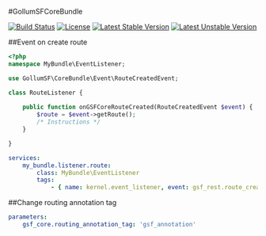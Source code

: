 #GollumSFCoreBundle

[![Build Status](https://travis-ci.org/GollumSF/core-bundle.svg?branch=master)](https://travis-ci.org/GollumSF/core-bundle)
[![License](https://poser.pugx.org/gollumsf/core-bundle/license)](https://packagist.org/packages/gollumsf/core-bundle)
[![Latest Stable Version](https://poser.pugx.org/gollumsf/core-bundle/v/stable)](https://packagist.org/packages/gollumsf/core-bundle)
[![Latest Unstable Version](https://poser.pugx.org/gollumsf/core-bundle/v/unstable)](https://packagist.org/packages/gollumsf/core-bundle)


##Event on create route


```php
<?php
namespace MyBundle\EventListener;

use GollumSF\CoreBundle\Event\RouteCreatedEvent;

class RouteListener {
	
	public function onGSFCoreRouteCreated(RouteCreatedEvent $event) {
		$route = $event->getRoute();
		/* Instructions */
	}

}
```

```yml
services:
    my_bundle.listener.route:
        class: MyBundle\EventListener
        tags:
            - { name: kernel.event_listener, event: gsf_rest.route_created }
```


##Change routing annotation tag


```yml
parameters:
    gsf_core.routing_annotation_tag: 'gsf_annotation'
```
